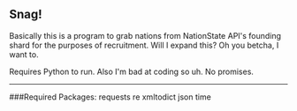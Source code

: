 ## Snag! 
Basically this is a program to grab nations from NationState API's founding shard for the purposes of recruitment. Will I expand this? Oh you betcha, I want to.

Requires Python to run. 
Also I'm bad at coding so uh. No promises.

________________________________________________________________________________________________________________________________________________________________

###Required Packages:
requests
re
xmltodict
json
time
